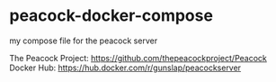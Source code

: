 # peacock-docker-compose
my compose file for the peacock server




The Peacock Project: https://github.com/thepeacockproject/Peacock
Docker Hub: https://hub.docker.com/r/gunslap/peacockserver
